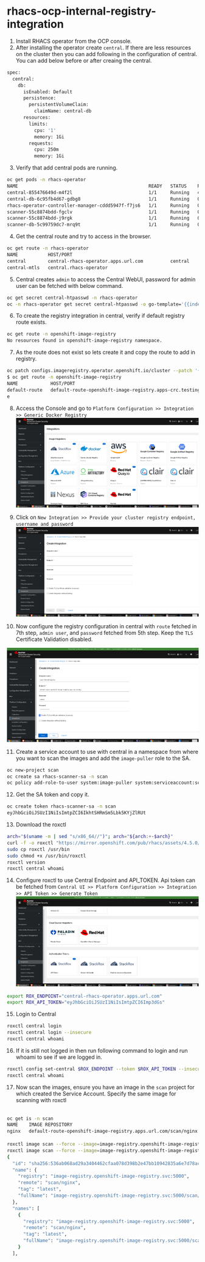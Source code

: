 # rhacs-ocp-internal-registry-integration

1. Install RHACS operator from the OCP console.
2. After installing the operator create `central`. If there are less resources on the cluster then you can add following in the configuration of central. You can add below before or after creaing the central.

```bash
spec:
  central:
    db:
      isEnabled: Default
      persistence:
        persistentVolumeClaim:
          claimName: central-db
      resources:
        limits:
          cpu: '1'
          memory: 1Gi
        requests:
          cpu: 250m
          memory: 1Gi
```
3. Verify that add central pods are running.
```bash
oc get pods -n rhacs-operator
NAME                                                READY   STATUS    RESTARTS      AGE
central-855476649d-m4f2l                            1/1     Running   4 (16h ago)   17h
central-db-6c95fb4d67-gdbg8                         1/1     Running   0             16h
rhacs-operator-controller-manager-cddd5947f-f7js6   1/1     Running   0             18h
scanner-55c8874bdd-fgclv                            1/1     Running   0             17h
scanner-55c8874bdd-j9rgk                            1/1     Running   0             17h
scanner-db-5c99759dc7-mrq9t                         1/1     Running   0             17h
```
4. Get the central route and try to access in the browser.
```bash
oc get route -n rhacs-operator
NAME           HOST/PORT                                                    PATH   SERVICES   PORT    TERMINATION   WILDCARD
central        central-rhacs-operator.apps.url.com          central    https   passthrough   None
central-mtls   central.rhacs-operator                                              central    https   passthrough   None
```
5. Central creates `admin` to access the Central WebUI, password for admin user can be fetched with below command.

```bash
oc get secret central-htpasswd -n rhacs-operator
oc -n rhacs-operator get secret central-htpasswd -o go-template='{{index .data "password" | base64decode}}'
```

6. To create the registry integration in central, verify if default registry route exists.
```bash
oc get route -n openshift-image-registry
No resources found in openshift-image-registry namespace.
```
7. As the route does not exist so lets create it and copy the route to add in registry.

```bash
oc patch configs.imageregistry.operator.openshift.io/cluster --patch '{"spec":{"defaultRoute":true}}' --type=merge
$ oc get route -n openshift-image-registry
NAME            HOST/PORT                                                 PATH   SERVICES         PORT    TERMINATION   WILDCARD
default-route   default-route-openshift-image-registry.apps-crc.testing          image-registry   <all>   reencrypt     None
e
```
8. Access the Console and go to `Platform Configuration >> Integration >> Generic Docker Registry`
![Central Registry Configuration](images/central-registry-configuration.png)
9. Click on `New Integration >> Provide your cluster registry endpoint, username and password`
![Central Registry Configuration](images/central-registry-username-password.png)

10. Now configure the registry configuration in central with `route` fetched in 7th step, `admin user`, and `password` fetched from 5th step. Keep the `TLS` Certificate Validation disabled.

![Create Integration](images/central-create-integration.png)

11. Create a service account to use with central in a namespace from where you want to scan the images and add the `image-puller` role to the SA.
```bash
oc new-project scan
oc create sa rhacs-scanner-sa -n scan
oc policy add-role-to-user system:image-puller system:serviceaccount:scan:rhacs-scanner-sa -n scan
```
12. Get the SA token and copy it.
```bash
oc create token rhacs-scanner-sa -n scan
eyJhbGciOiJSUzI1NiIsImtpZCI6IkhtSHRmSm5Lbk5KYjZlRUt
```
13. Download the roxctl

```bash
arch="$(uname -m | sed "s/x86_64//")"; arch="${arch:+-$arch}"
curl -f -o roxctl "https://mirror.openshift.com/pub/rhacs/assets/4.5.0/bin/Linux/roxctl${arch}"
sudo cp roxctl /usr/bin
sudo chmod +x /usr/bin/roxctl
roxctl version
roxctl central whoami
```
14. Configure roxctl to use Central Endpoint and API_TOKEN. Api token can be fetched from `Central UI >> Platform Configuration >> Integration >> API Token >> Generate Token`
![API TOKEN](images/central-api-token.png)
```bash
export ROX_ENDPOINT="central-rhacs-operator.apps.url.com"
export ROX_API_TOKEN="eyJhbGciOiJSUzI1NiIsImtpZCI6Imp3dGs"
```
15. Login to Central
```bash
roxctl central login
roxctl central login --insecure
roxctl central whoami
```

16. If it is still not logged in then run following command to login and run whoami to see if we are logged in.
```bash
roxctl config set-central $ROX_ENDPOINT --token $ROX_API_TOKEN --insecure
roxctl central whoami
```
17. Now scan the images, ensure you have an image in the `scan` project for which created the Service Account. Specify the same image for scanning with roxctl
```bash

oc get is -n scan
NAME    IMAGE REPOSITORY                                                                        TAGS     UPDATED
nginx   default-route-openshift-image-registry.apps.url.com/scan/nginx   latest   16 hours ago

roxctl image scan --force --image=image-registry.openshift-image-registry.svc:5000/scan/nginx:latest
roxctl image scan --force --image=image-registry.openshift-image-registry.svc:5000/scan/nginx:latest  --insecure-skip-tls-verify
{
  "id": "sha256:536ab068ad29a3404462cfaa078d398b2e47bb10942835a6e7d78acecaa36701",
  "name": {
    "registry": "image-registry.openshift-image-registry.svc:5000",
    "remote": "scan/nginx",
    "tag": "latest",
    "fullName": "image-registry.openshift-image-registry.svc:5000/scan/nginx:latest"
  },
  "names": [
    {
      "registry": "image-registry.openshift-image-registry.svc:5000",
      "remote": "scan/nginx",
      "tag": "latest",
      "fullName": "image-registry.openshift-image-registry.svc:5000/scan/nginx:latest"
    }
  ],

```
